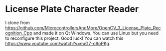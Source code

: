 # License Plate Character Reader

I clone from https://github.com/MicrocontrollersAndMore/OpenCV_3_License_Plate_Recognition_Cpp and made it on Qt Windows. You can use Linux but you need to reconfigure this project. Good luck!
You can watch this https://www.youtube.com/watch?v=euG7-o9oPKg.
